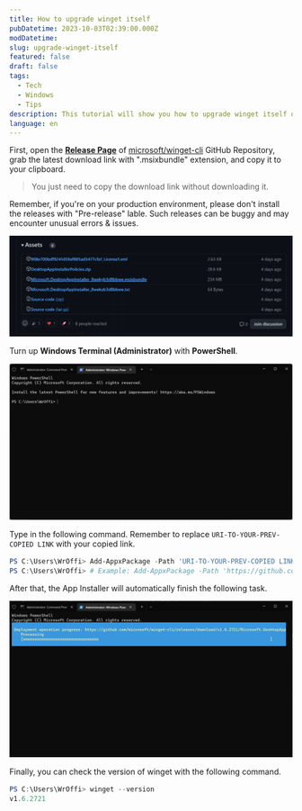```yaml
---
title: How to upgrade winget itself
pubDatetime: 2023-10-03T02:39:00.000Z
modDatetime:
slug: upgrade-winget-itself
featured: false
draft: false
tags:
  - Tech
  - Windows
  - Tips
description: This tutorial will show you how to upgrade winget itself on Windows without uninstalling the old version.
language: en
---
```


First, open the **[Release Page](https://github.com/microsoft/winget-cli/releases)** of [microsoft/winget-cli](https://github.com/microsoft/winget-cli/) GitHub Repository, grab the latest download link with ".msixbundle" extension, and copy it to your clipboard.

> You just need to copy the download link without downloading it.

Remember, if you're on your production environment, please don't install the releases with "Pre-release" lable. Such releases can be buggy and may encounter unusual errors & issues.

![A screenshot from winget-cli GitHub Release Page](../../assets/images/how-to-upgrade-winget-itself/2023100302320173.png)

Turn up **Windows Terminal (Administrator)** with **PowerShell**.

![PowerShell screenshot (with Administrator)](../../assets/images/how-to-upgrade-winget-itself/2023100302284921.png)

Type in the following command. Remember to replace `URI-TO-YOUR-PREV-COPIED LINK` with your copied link.

```powershell
PS C:\Users\WrOffi> Add-AppxPackage -Path 'URI-TO-YOUR-PREV-COPIED LINK'
PS C:\Users\WrOffi> # Example: Add-AppxPackage -Path 'https://github.com/microsoft/winget-cli/releases/download/v1.6.2721/Microsoft.DesktopAppInstaller_8wekyb3d8bbwe.msixbundle'
```

After that, the App Installer will automatically finish the following task.

![Screenshot of installing winget latest version with PowerShell](../../assets/images/how-to-upgrade-winget-itself/2023100302282934.png)

Finally, you can check the version of winget with the following command.

```powershell
PS C:\Users\WrOffi> winget --version
v1.6.2721
```

